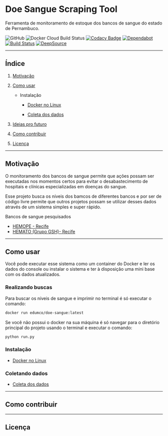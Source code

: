 # Doe Sangue Scraping Tool

Ferramenta de monitoramento de estoque dos bancos de sangue do estado de Pernambuco.

![GitHub](https://img.shields.io/github/license/edumco/doe-sangue-scrapy)
![Docker Cloud Build Status](https://img.shields.io/docker/cloud/build/edumco/doe-sangue)
[![Codacy Badge](https://api.codacy.com/project/badge/Grade/280a21aeb4df47fd9a9f5ab22f7d85d9)](https://www.codacy.com/manual/edumco/doe-sangue-scrapy?utm_source=github.com&utm_medium=referral&utm_content=edumco/doe-sangue-scrapy&utm_campaign=Badge_Grade)
[![Dependabot](https://api.dependabot.com/badges/status?host=github&repo=edumco/doe-sangue-scrapy)](https://api.dependabot.com/badges/status?host=github&repo=edumco/doe-sangue-scrapy)
[![Build Status](https://semaphoreci.com/api/v1/edumco/doe-sangue-scrapy/branches/master/badge.svg)](https://semaphoreci.com/edumco/doe-sangue-scrapy)
[![DeepSource](https://static.deepsource.io/deepsource-badge-light.svg)](https://deepsource.io/gh/edumco/doe-sangue-scrapy/?ref=repository-badge)

---

## Índice

1. [Motivação](#Motivação)

2. [Como usar](#como-usar)

   - Instalação

     - [Docker no Linux](docs/docker-linuxMotivaçãove-linux.md)

     - [Coleta dos dados]()

3. [Ideias pro futuro](#ideias-para-o-futuro)

4. [Como contribuir](#como-contribuir)

5. [Licença](#licença)

---

## Motivação

O monitoramento dos bancos de sangue permite que ações possam ser executadas nos momentos certos para evitar o desabastecimento de hospitais e clínicas especializadas em doenças do sangue.

Esse projeto busca os níveis dos bamcos de diferentes bancos e por ser de código livre permite que outros projetos possam se utilizar desses dados através de um sistema simples e super rápido.

Bancos de sangue pesquisados

- [HEMOPE - Recife](http://www.hemope.pe.gov.br)
- [HEMATO (Grupo GSH)- Recife](https://doesanguedoevida.com.br/doar-sangue-recife)

---

## Como usar

Você pode executar esse sistema como um container do Docker e ler os dados do console ou instalar o sistema e ter à disposição uma mini base com os dados atualizados.

### Realizando buscas

Para buscar os níveis de sangue e imprimir no terminal é só executar o comando:

```bash
docker run edumco/doe-sangue:latest
```

Se você não possui o docker na sua máquina é só navegar para o diretório principal do projeto usando o terminal e executar o comando:

```bash
python run.py
```

### Instalação

- [Docker no Linux](docs/docker-linux.md)

### Coletando dados

- [Coleta dos dados]()

---

## Como contribuir

---

## Licença
